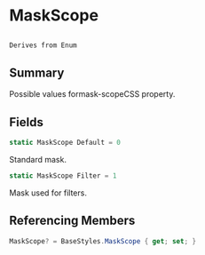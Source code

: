 # MaskScope

## 
```c#
Derives from Enum
```

## Summary

Possible values formask-scopeCSS property.
## Fields

```c#
static MaskScope Default = 0
```
Standard mask.
```c#
static MaskScope Filter = 1
```
Mask used for filters.
## Referencing Members

```c#
MaskScope? = BaseStyles.MaskScope { get; set; } 
```
